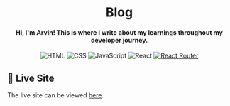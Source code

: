 <h1 align="center">
  Blog 
  <h4 align="center">Hi, I'm Arvin! This is where I write about my learnings throughout my developer journey.</h4>
</h1>

<div align="center">

![HTML](https://img.shields.io/badge/HTML-%23E34F26.svg?style=flat&logo=html5&logoColor=white)
![CSS](https://img.shields.io/badge/CSS-%231572B6.svg?style=flat&logo=css&logoColor=white)
![JavaScript](https://img.shields.io/badge/JavaScript-%23323330.svg?style=flat&logo=javascript&logoColor=%23F7DF1E)
![React](https://img.shields.io/badge/React-%2320232a.svg?style=flat&logo=react&logoColor=%2361DAFB)
[![React Router](https://img.shields.io/badge/React_Router-CA4245?logo=react-router&logoColor=white)](#)

</div>

## 🚀 Live Site

The live site can be viewed [here](https://nexus-tech-shop.vercel.app).

